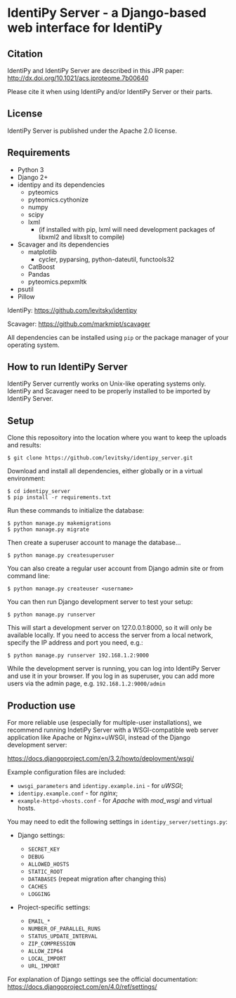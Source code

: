 IdentiPy Server - a Django-based web interface for IdentiPy
============================================================

Citation
--------

IdentiPy and IdentiPy Server are described in this JPR paper: http://dx.doi.org/10.1021/acs.jproteome.7b00640

Please cite it when using IdentiPy and/or IdentiPy Server or their parts.

License
-------

IdentiPy Server is published under the Apache 2.0 license.


Requirements
------------

 - Python 3
 - Django 2+
 - identipy and its dependencies
    * pyteomics
    * pyteomics.cythonize
    * numpy
    * scipy
    * lxml
      + (if installed with pip, lxml will need development packages of libxml2 and libxslt to compile)
 - Scavager and its dependencies
    * matplotlib
       + cycler, pyparsing, python-dateutil, functools32
    * CatBoost
    * Pandas
    * pyteomics.pepxmltk
 - psutil
 - Pillow

IdentiPy: https://github.com/levitsky/identipy

Scavager: https://github.com/markmipt/scavager

All dependencies can be installed using `pip` or the package manager of your operating system.

How to run IdentiPy Server
--------------------------

IdentiPy Server currently works on Unix-like operating systems only.
IdentiPy and Scavager need to be properly installed to be imported by IdentiPy Server.

Setup
-----

Clone this reposoitory into the location where you want to keep the uploads and results:
```
$ git clone https://github.com/levitsky/identipy_server.git
```
Download and install all dependencies, either globally or in a virtual environment:

```
$ cd identipy_server
$ pip install -r requirements.txt
```
Run these commands to initialize the database:

```
$ python manage.py makemigrations
$ python manage.py migrate
```

Then create a superuser account to manage the database...

```
$ python manage.py createsuperuser
```
You can also create a regular user account from Django admin site or from command line:

```
$ python manage.py createuser <username>
```

You can then run Django development server to test your setup:

```
$ python manage.py runserver
```

This will start a development server on 127.0.0.1:8000, so it will only be available locally.
If you need to access the server from a local network, specify the IP address and port you need, e.g.:

```
$ python manage.py runserver 192.168.1.2:9000
```

While the development server is running, you can log into IdentiPy Server and use it in your browser.
If you log in as superuser, you can add more users via the admin page, e.g. `192.168.1.2:9000/admin`

Production use
--------------

For more reliable use (especially for multiple-user installations), we recommend running IndetiPy Server with a WSGI-compatible
web server application like Apache or Nginx+uWSGI, instead of the Django development server:

https://docs.djangoproject.com/en/3.2/howto/deployment/wsgi/

Example configuration files are included:

 - `uwsgi_parameters` and `identipy.example.ini` - for _uWSGI_;
 - `identipy.example.conf` - for _nginx_;
 - `example-httpd-vhosts.conf` - for _Apache_ with _mod_wsgi_ and virtual hosts.

You may need to edit the following settings in `identipy_server/settings.py`:

  - Django settings:

    - `SECRET_KEY`
    - `DEBUG`
    - `ALLOWED_HOSTS`
    - `STATIC_ROOT`
    - `DATABASES` (repeat migration after changing this)
    - `CACHES`
    - `LOGGING`

  - Project-specific settings:

    - `EMAIL_*`
    - `NUMBER_OF_PARALLEL_RUNS`
    - `STATUS_UPDATE_INTERVAL`
    - `ZIP_COMPRESSION`
    - `ALLOW_ZIP64`
    - `LOCAL_IMPORT`
    - `URL_IMPORT`


For explanation of Django settings see the official documentation: https://docs.djangoproject.com/en/4.0/ref/settings/
